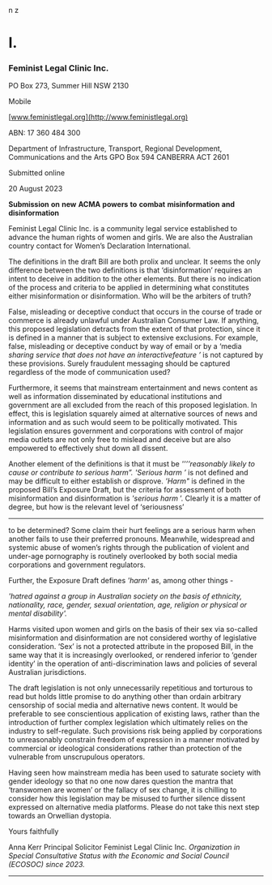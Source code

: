 n z
# I.

### Feminist Legal Clinic Inc.

PO Box 273, Summer Hill NSW 2130

Mobile

[www.feministlegal.org](http://www.feministlegal.org)

ABN: 17 360 484 300

Department of Infrastructure, Transport, Regional Development,
Communications and the Arts
GPO Box 594
CANBERRA ACT 2601

Submitted online

20 August 2023

**Submission** **on** **new** **ACMA** **powers** **to**
**combat** **misinformation** **and** **disinformation**

Feminist Legal Clinic Inc. is a community legal service established to advance the
human rights of women and girls. We are also the Australian country contact for
Women’s Declaration International.

The definitions in the draft Bill are both prolix and unclear. It seems the only
difference between the two definitions is that ‘disinformation’ requires an intent to
deceive in addition to the other elements. But there is no indication of the process and
criteria to be applied in determining what constitutes either misinformation or
disinformation. Who will be the arbiters of truth?

False, misleading or deceptive conduct that occurs in the course of trade or commerce
is already unlawful under Australian Consumer Law. If anything, this proposed
legislation detracts from the extent of that protection, since it is defined in a manner
that is subject to extensive exclusions. For example, false, misleading or deceptive
conduct by way of email or by a ‘media _sharing_ _service_ _that_ _does_ _not_ _have_ _an_
_interactivefeature_ _’_ is not captured by these provisions. Surely fraudulent messaging
should be captured regardless of the mode of communication used?

Furthermore, it seems that mainstream entertainment and news content as well as
information disseminated by educational institutions and government are all excluded
from the reach of this proposed legislation. In effect, this is legislation squarely
aimed at alternative sources of news and information and as such would seem to be
politically motivated. This legislation ensures government and corporations with
control of major media outlets are not only free to mislead and deceive but are also
empowered to effectively shut down all dissent.

Another element of the definitions is that it must be _'’’’reasonably_ _likely_ _to_ _cause_ _or_
_contribute_ _to_ _serious_ _harm”._ _'Serious_ _harm_ _’_ is not defined and may be difficult to
either establish or disprove. _'Harm"_ is defined in the proposed Bill’s Exposure Draft,
but the criteria for assessment of both misinformation and disinformation is _'serious_
_harm_ ’. Clearly it is a matter of degree, but how is the relevant level of ‘seriousness’


-----

to be determined? Some claim their hurt feelings are a serious harm when another
fails to use their preferred pronouns. Meanwhile, widespread and systemic abuse of
women’s rights through the publication of violent and under-age pornography is
routinely overlooked by both social media corporations and government regulators.

Further, the Exposure Draft defines _'harm'_ as, among other things          -

_'hatred_ _against_ _a_ _group_ _in_ _Australian_ _society_ _on_ _the_ _basis_ _of_ _ethnicity,_ _nationality,_
_race,_ _gender,_ _sexual_ _orientation,_ _age,_ _religion_ _or_ _physical_ _or_ _mental_ _disability'._

Harms visited upon women and girls on the basis of their sex via so-called
misinformation and disinformation are not considered worthy of legislative
consideration. ‘Sex’ is not a protected attribute in the proposed Bill, in the same way
that it is increasingly overlooked, or rendered inferior to ‘gender identity’ in the
operation of anti-discrimination laws and policies of several Australian jurisdictions.

The draft legislation is not only unnecessarily repetitious and torturous to read but
holds little promise to do anything other than ordain arbitrary censorship of social
media and alternative news content. It would be preferable to see conscientious
application of existing laws, rather than the introduction of further complex legislation
which ultimately relies on the industry to self-regulate. Such provisions risk being
applied by corporations to unreasonably constrain freedom of expression in a manner
motivated by commercial or ideological considerations rather than protection of the
vulnerable from unscrupulous operators.

Having seen how mainstream media has been used to saturate society with gender
ideology so that no one now dares question the mantra that ‘transwomen are women’
or the fallacy of sex change, it is chilling to consider how this legislation may be
misused to further silence dissent expressed on alternative media platforms. Please do
not take this next step towards an Orwellian dystopia.

Yours faithfully

Anna Kerr
Principal Solicitor
Feminist Legal Clinic Inc.
_Organization_ _in_ _Special_ _Consultative_ _Status_ _with_ _the_ _Economic_ _and_ _Social_ _Council_
_(ECOSOC)_ _since_ _2023._


-----

